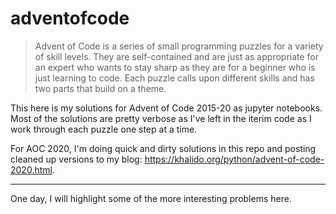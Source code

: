 # adventofcode

> Advent of Code is a series of small programming puzzles for a variety of skill levels. They are self-contained and are just as appropriate for an expert who wants to stay sharp as they are for a beginner who is just learning to code. Each puzzle calls upon different skills and has two parts that build on a theme.

This here is my solutions for Advent of Code 2015-20 as jupyter notebooks. Most of the solutions are pretty verbose as I've left in the iterim code as I work through each puzzle one step at a time.

For AOC 2020, I'm doing quick and dirty solutions in this repo and posting cleaned up versions to my blog: https://khalido.org/python/advent-of-code-2020.html.

---

One day, I will highlight some of the more interesting problems here.

